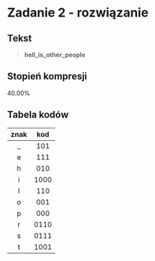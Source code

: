 # Zadanie 2 - rozwiązanie

## Tekst

> **hell_is_other_people**

## Stopień kompresji

$40.00\%$

## Tabela kodów

|  znak  |     kod    |
| :-: | :------: |
| _ | 101 |
| e | 111 |
| h | 010 |
| i | 1000 |
| l | 110 |
| o | 001 |
| p | 000 |
| r | 0110 |
| s | 0111 |
| t | 1001 |

